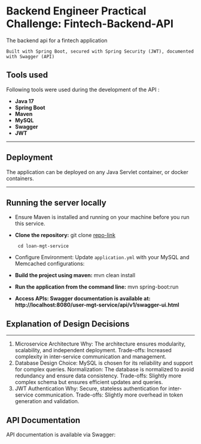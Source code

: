 #  Backend Engineer Practical Challenge: Fintech-Backend-API
The backend api for a fintech application


`Built with Spring Boot, secured with Spring Security (JWT), documented with Swagger (API)`

## Tools used ##
Following tools were used during the development of the API :
- **Java 17**
- **Spring Boot**
- **Maven**
- **MySQL**
- **Swagger** 
- **JWT**

---


## Deployment ##
The application can be deployed on any Java Servlet container, or docker containers.

---

## Running the server locally ##
*  Ensure Maven is installed and running on your machine before you run this service.
* **Clone the repository:** git clone [repo-link](https://github.com/musty-codified/practical-challenge.git)

       cd loan-mgt-service
*  Configure Environment: Update `application.yml` with your MySQL and Memcached configurations:
* **Build the project using maven:** mvn clean install
* **Run the application from the command line:** mvn spring-boot:run
* **Access APIs: Swagger documentation is available at: http://localhost:8080/user-mgt-service/api/v1/swagger-ui.html**

## Explanation of Design Decisions ##

---
1.  Microservice Architecture
    Why: The architecture ensures modularity, scalability, and independent deployment.
   Trade-offs: Increased complexity in inter-service communication and management.
2. Database Design
   Choice: MySQL is chosen for its reliability and support for complex queries.
   Normalization: The database is normalized to avoid redundancy and ensure data consistency.
   Trade-offs: Slightly more complex schema but ensures efficient updates and queries.
3. JWT Authentication
   Why: Secure, stateless authentication for inter-service communication.
   Trade-offs: Slightly more overhead in token generation and validation.


## API Documentation ##
API documentation is available via Swagger:














